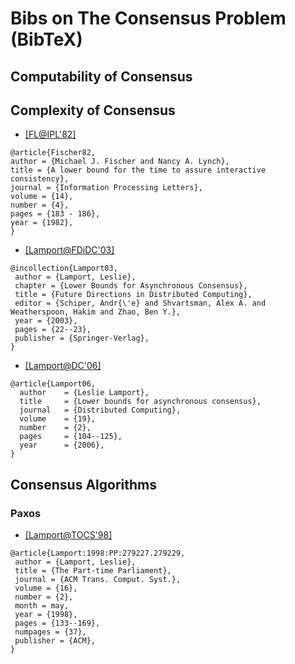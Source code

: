# Bibs on The Consensus Problem (BibTeX)

## Computability of Consensus

## Complexity of Consensus
- [[FL@IPL'82]](http://www.sciencedirect.com/science/article/pii/0020019082900333)
```
@article{Fischer82,
author = {Michael J. Fischer and Nancy A. Lynch},
title = {A lower bound for the time to assure interactive consistency},
journal = {Information Processing Letters},
volume = {14},
number = {4},
pages = {183 - 186},
year = {1982},
}
```

- [[Lamport@FDiDC'03]](http://dl.acm.org/citation.cfm?id=1809321)
```
@incollection{Lamport03,
 author = {Lamport, Leslie},
 chapter = {Lower Bounds for Asynchronous Consensus},
 title = {Future Directions in Distributed Computing},
 editor = {Schiper, Andr{\'e} and Shvartsman, Alex A. and Weatherspoon, Hakim and Zhao, Ben Y.},
 year = {2003},
 pages = {22--23},
 publisher = {Springer-Verlag},
}
```

- [[Lamport@DC'06]](http://link.springer.com/article/10.1007%2Fs00446-006-0155-x)
```
@article{Lamport06,
  author    = {Leslie Lamport},
  title     = {Lower bounds for asynchronous consensus},
  journal   = {Distributed Computing},
  volume    = {19},
  number    = {2},
  pages     = {104--125},
  year      = {2006},
}
```

## Consensus Algorithms

### Paxos
- [[Lamport@TOCS'98]](http://dl.acm.org/citation.cfm?id=279229)
```
@article{Lamport:1998:PP:279227.279229,
 author = {Lamport, Leslie},
 title = {The Part-time Parliament},
 journal = {ACM Trans. Comput. Syst.},
 volume = {16},
 number = {2},
 month = may,
 year = {1998},
 pages = {133--169},
 numpages = {37},
 publisher = {ACM},
}
```
